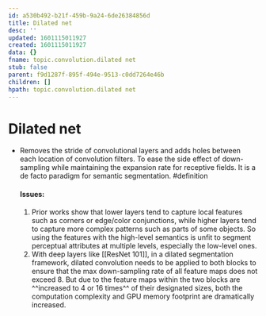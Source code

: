 ```yaml
---
id: a530b492-b21f-459b-9a24-6de26384856d
title: Dilated net
desc: ''
updated: 1601115011927
created: 1601115011927
data: {}
fname: topic.convolution.dilated net
stub: false
parent: f9d1287f-895f-494e-9513-c0dd7264e46b
children: []
hpath: topic.convolution.dilated net
---
```

# Dilated net

- Removes the stride of convolutional layers and adds holes between each location of convolution filters. To ease the side effect of down-sampling while maintaining the expansion rate for receptive fields. It is a de facto paradigm for semantic segmentation. #definition

    #### Issues:
    1. Prior works show that lower layers tend to capture local features such as corners or edge/color conjunctions, while higher layers tend to capture more complex patterns such as parts of some objects. So using the features with the high-level semantics is unfit to segment perceptual attributes at multiple levels, especially the low-level ones.
    2. With deep layers like [[ResNet 101]], in a dilated segmentation framework, dilated convolution needs to be applied to both blocks to ensure that the max down-sampling rate of all feature maps does not exceed 8. But due to the feature maps within the two blocks are ^^increased to 4 or 16 times^^ of their designated sizes, both the computation complexity and GPU memory footprint are dramatically increased.

